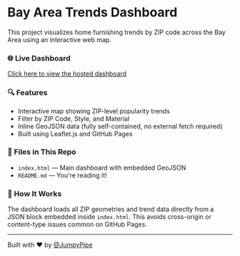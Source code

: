 # Bay Area Trends Dashboard

This project visualizes home furnishing trends by ZIP code across the Bay Area using an interactive web map.

### 🌐 Live Dashboard
[Click here to view the hosted dashboard](https://jumpypipe.github.io/bay-area-zip-dashboard/)

### 🔍 Features
- Interactive map showing ZIP-level popularity trends
- Filter by ZIP Code, Style, and Material
- Inline GeoJSON data (fully self-contained, no external fetch required)
- Built using Leaflet.js and GitHub Pages

### 📁 Files in This Repo
- `index.html` — Main dashboard with embedded GeoJSON
- `README.md` — You're reading it!

### 🚀 How It Works
The dashboard loads all ZIP geometries and trend data directly from a JSON block embedded inside `index.html`. This avoids cross-origin or content-type issues common on GitHub Pages.

---

Built with ❤️ by [@JumpyPipe](https://github.com/JumpyPipe)
